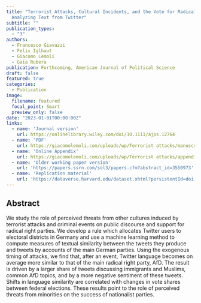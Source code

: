 ```yaml
---
title: "Terrorist Attacks, Cultural Incidents, and the Vote for Radical Parties:
  Analyzing Text from Twitter"
subtitle: ""
publication_types:
  - "3"
authors:
  - Francesco Giavazzi
  - Felix Iglhaut
  - Giacomo Lemoli
  - Gaia Rubera
publication: Forthcoming, American Journal of Political Science
draft: false
featured: true
categories:
  - Publication
image:
  filename: featured
  focal_point: Smart
  preview_only: false
date: "2023-01-01T00:00:00Z"
links:
  - name: 'Journal version'
    url: https://onlinelibrary.wiley.com/doi/10.1111/ajps.12764
  - name: 'PDF'
    url: https://giacomolemoli.com/uploads/wp/Terrorist attacks/manuscript.pdf
  - name: 'Online Appendix'
    url: https://giacomolemoli.com/uploads/wp/Terrorist attacks/appendix.pdf
  - name: 'Older working paper version'
    url: 'https://papers.ssrn.com/sol3/papers.cfm?abstract_id=3550973'
  - name: 'Replication material'
    url: 'https://dataverse.harvard.edu/dataset.xhtml?persistentId=doi:10.7910/DVN/VA00ZI'
---
```


## Abstract

We study the role of perceived threats from other cultures induced by terrorist attacks and criminal events on public discourse and support for radical right parties. We develop a rule which allocates Twitter users to electoral districts in Germany and use a machine learning method to compute measures of textual similarity between the tweets they produce and tweets by accounts of the main German parties. Using the exogenous timing of attacks, we find that, after an event, Twitter language becomes on average more similar to that of the main radical right party, AfD.
The result is driven by a larger share of tweets discussing immigrants and Muslims, common AfD topics, and by a more negative sentiment of these tweets. Shifts in language similarity are correlated with changes in vote shares between federal elections. These results point to the role of perceived threats from minorities on the success of nationalist parties.
